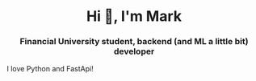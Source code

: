 <h1 align="center">Hi 👋, I'm Mark</h1>
<h3 align="center">Financial University student, backend (and ML a little bit) developer</h3>

<text align="left">I love Python and FastApi!</text>


